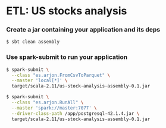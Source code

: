 # ETL: US stocks analysis



### Create a jar containing your application and its deps
```bash
$ sbt clean assembly
```

### Use spark-submit to run your application

```bash
$ spark-submit \
  --class "es.arjon.FromCsvToParquet" \
  --master 'local[*]' \
  target/scala-2.11/us-stock-analysis-assembly-0.1.jar
```

```bash
$ spark-submit \
  --class "es.arjon.RunAll" \
  --master 'spark://master:7077' \
  --driver-class-path /app/postgresql-42.1.4.jar \
  target/scala-2.11/us-stock-analysis-assembly-0.1.jar
```
